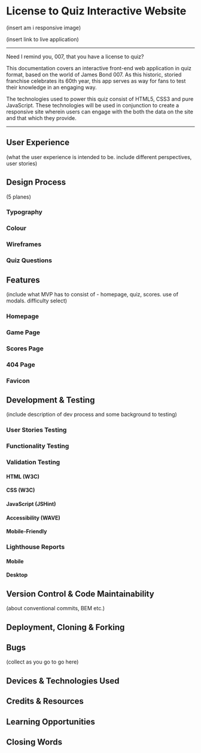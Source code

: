 # License to Quiz Interactive Website

(insert am i responsive image)

(insert link to live application)

---

Need I remind you, 007, that you have a license to quiz?

This documentation covers an interactive front-end web application in quiz format, based on the world of James Bond 007. As this historic, storied franchise celebrates its 60th year, this app serves as way for fans to test their knowledge in an engaging way.

The technologies used to power this quiz consist of HTML5, CSS3 and pure JavaScript. These technologies will be used in conjunction to create a responsive site wherein users can engage with the both the data on the site and that which they provide.

---

## User Experience

(what the user experience is intended to be. include different perspectives, user stories)

## Design Process

(5 planes)

### Typography

### Colour

### Wireframes

### Quiz Questions

## Features

(include what MVP has to consist of - homepage, quiz, scores. use of modals. difficulty select)

### Homepage

### Game Page

### Scores Page

### 404 Page

### Favicon

## Development & Testing

(include description of dev process and some background to testing)

### User Stories Testing

### Functionality Testing

### Validation Testing

#### HTML (W3C)

#### CSS (W3C)

#### JavaScript (JSHint)

#### Accessibility (WAVE)

#### Mobile-Friendly

### Lighthouse Reports

#### Mobile

#### Desktop

## Version Control & Code Maintainability

(about conventional commits, BEM etc.)

## Deployment, Cloning & Forking

## Bugs

(collect as you go to go here)

## Devices & Technologies Used

## Credits & Resources

## Learning Opportunities

## Closing Words